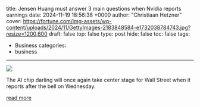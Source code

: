 title: Jensen Huang must answer 3 main questions when Nvidia reports earnings
date: 2024-11-19 18:56:38 +0000
author: "Christiaan Hetzner"
cover: https://fortune.com/img-assets/wp-content/uploads/2024/11/GettyImages-2183848584-e1732038784743.jpg?resize=1200,600
draft: false
top: false
type: post
hide: false
toc: false
tags:
  - Business
categories:
  - business
---

![](https://fortune.com/img-assets/wp-content/uploads/2024/11/GettyImages-2183848584-e1732038784743.jpg?resize=1200,600)

The AI chip darling will once again take center stage for Wall Street when it reports after the bell on Wednesday.

[read more](https://fortune.com/2024/11/19/nvidia-jensen-huang-blackwell-chips-semiconductors-ai-earnings-super-micro-computer/)
